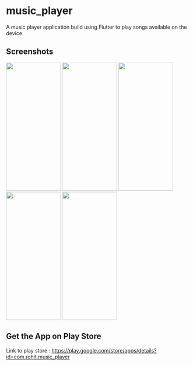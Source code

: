 # music_player

A music player application build using Flutter to play songs available on the device.

## Screenshots

<div d-flex>
<img src="https://raw.githubusercontent.com/rohit5krish/Music_player/main/assets/Screenshots/Screenshot_2022-07-29-09-59-05-408_com.rohit.music_player.jpg" width="150" height="350">
<img src="https://raw.githubusercontent.com/rohit5krish/Music_player/main/assets/Screenshots/Screenshot_2022-07-29-09-56-03-301_com.rohit.music_player.jpg" width="150" height="350">
<img src="https://raw.githubusercontent.com/rohit5krish/Music_player/main/assets/Screenshots/Screenshot_2022-07-29-09-56-13-480_com.rohit.music_player.jpg" width="150" height="350">
<img src="https://raw.githubusercontent.com/rohit5krish/Music_player/main/assets/Screenshots/Screenshot_2022-07-29-09-55-42-635_com.rohit.music_player.jpg" width="150" height="350">
<img src="https://raw.githubusercontent.com/rohit5krish/Music_player/main/assets/Screenshots/Screenshot_2022-07-29-09-54-42-686_com.rohit.music_player.jpg" width="150" height="350">
</div>

## Get the App on Play Store

Link to play store : https://play.google.com/store/apps/details?id=com.rohit.music_player
